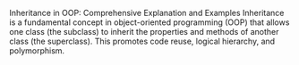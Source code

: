 Inheritance in OOP: Comprehensive Explanation and Examples
Inheritance is a fundamental concept in object-oriented programming (OOP) that allows one class (the subclass) to inherit the properties and methods of another class (the superclass).
This promotes code reuse, logical hierarchy, and polymorphism.
